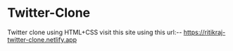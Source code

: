 # Twitter-Clone
Twitter clone using HTML+CSS 
visit this site using this url:--  https://ritikraj-twitter-clone.netlify.app

